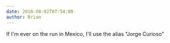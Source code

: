 ```yaml
---
date: 2018-08-02T07:54:00
author: Brian
---
```

If I'm ever on the run in Mexico, I'll use the alias "Jorge Curioso"